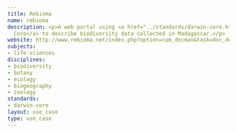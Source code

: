 ```yaml
---
title: Rebioma
name: rebioma
description: <p>A web portal using <a href="../standards/darwin-core.html">Darwin
  Core</a> to describe biodiversity data collected in Madagascar.</p>
website: http://www.rebioma.net/index.php?option=com_docman&task=doc_details&gid=57&Itemid=17&lang=en
subjects:
- life-sciences
disciplines:
- biodiversity
- botany
- ecology
- biogeography
- zoology
standards:
- darwin-core
layout: use_case
type: use_case
---
```


